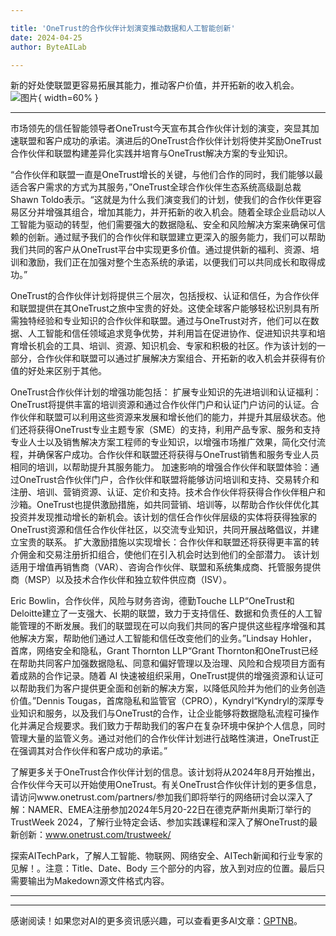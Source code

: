 ```yaml
---

title: 'OneTrust的合作伙伴计划演变推动数据和人工智能创新'
date: 2024-04-25
author: ByteAILab

---
```


新的好处使联盟更容易拓展其能力，推动客户价值，并开拓新的收入机会。![图片](https://ai-techpark.com/wp-content/uploads/2024/04/OneTrus-960x540.jpg){ width=60% }

---
市场领先的信任智能领导者OneTrust今天宣布其合作伙伴计划的演变，突显其加速联盟和客户成功的承诺。演进后的OneTrust合作伙伴计划将使并奖励OneTrust合作伙伴和联盟构建差异化实践并培育与OneTrust解决方案的专业知识。

“合作伙伴和联盟一直是OneTrust增长的关键，与他们合作的同时，我们能够以最适合客户需求的方式为其服务，”OneTrust全球合作伙伴生态系统高级副总裁Shawn Toldo表示。“这就是为什么我们演变我们的计划，使我们的合作伙伴更容易区分并增强其组合，增加其能力，并开拓新的收入机会。随着全球企业启动以人工智能为驱动的转型，他们需要强大的数据隐私、安全和风险解决方案来确保可信赖的创新。通过赋予我们的合作伙伴和联盟建立更深入的服务能力，我们可以帮助我们共同的客户从OneTrust平台中实现更多价值。通过提供新的福利、资源、培训和激励，我们正在加强对整个生态系统的承诺，以便我们可以共同成长和取得成功。”

OneTrust的合作伙伴计划将提供三个层次，包括授权、认证和信任，为合作伙伴和联盟提供在其OneTrust之旅中宝贵的好处。这使全球客户能够轻松识别具有所需独特经验和专业知识的合作伙伴和联盟。通过与OneTrust对齐，他们可以在数据、人工智能和信任领域追求竞争优势，并利用旨在促进协作、促进知识共享和培育增长机会的工具、培训、资源、知识机会、专家和积极的社区。作为该计划的一部分，合作伙伴和联盟可以通过扩展解决方案组合、开拓新的收入机会并获得有价值的好处来区别于其他。

OneTrust合作伙伴计划的增强功能包括：
扩展专业知识的先进培训和认证福利：OneTrust将提供丰富的培训资源和通过合作伙伴门户和认证门户访问的认证。合作伙伴和联盟可以利用这些资源来发展和增长他们的能力，并提升其层级状态。他们还将获得OneTrust专业主题专家（SME）的支持，利用产品专家、服务和支持专业人士以及销售解决方案工程师的专业知识，以增强市场推广效果，简化交付流程，并确保客户成功。合作伙伴和联盟还将获得与OneTrust销售和服务专业人员相同的培训，以帮助提升其服务能力。
加速影响的增强合作伙伴和联盟体验：通过OneTrust合作伙伴门户，合作伙伴和联盟将能够访问培训和支持、交易转介和注册、培训、营销资源、认证、定价和支持。技术合作伙伴将获得合作伙伴租户和沙箱。OneTrust也提供激励措施，如共同营销、培训等，以帮助合作伙伴优化其投资并发现推动增长的新机会。该计划的信任合作伙伴层级的实体将获得独家的OneTrust资源和信任合作伙伴社区，以交流专业知识，共同开展战略倡议，并建立宝贵的联系。
扩大激励措施以实现增长：合作伙伴和联盟还将获得更丰富的转介佣金和交易注册折扣组合，使他们在引入机会时达到他们的全部潜力。
该计划适用于增值再销售商（VAR）、咨询合作伙伴、联盟和系统集成商、托管服务提供商（MSP）以及技术合作伙伴和独立软件供应商（ISV）。

Eric Bowlin，合作伙伴，风险与财务咨询，德勤Touche LLP“OneTrust和Deloitte建立了一支强大、长期的联盟，致力于支持信任、数据和负责任的人工智能管理的不断发展。我们的联盟现在可以向我们共同的客户提供这些程序增强和其他解决方案，帮助他们通过人工智能和信任改变他们的业务。”Lindsay Hohler，首席，网络安全和隐私，Grant Thornton LLP“Grant Thornton和OneTrust已经在帮助共同客户加强数据隐私、同意和偏好管理以及治理、风险和合规项目方面有着成熟的合作记录。随着 AI 快速被组织采用，OneTrust提供的增强资源和认证可以帮助我们为客户提供更全面和创新的解决方案，以降低风险并为他们的业务创造价值。”Dennis Tougas，首席隐私和监管官（CPRO），Kyndryl“Kyndryl的深厚专业知识和服务，以及我们与OneTrust的合作，让企业能够将数据隐私流程可操作化并满足合规要求。我们致力于帮助我们的客户在复杂环境中保护个人信息，同时管理大量的监管义务。通过对他们的合作伙伴计划进行战略性演进，OneTrust正在强调其对合作伙伴和客户成功的承诺。”

了解更多关于OneTrust合作伙伴计划的信息。该计划将从2024年8月开始推出，合作伙伴今天可以开始使用OneTrust。有关OneTrust合作伙伴计划的更多信息，请访问www.onetrust.com/partners/参加我们即将举行的网络研讨会以深入了解：NAMER、EMEA注册参加2024年5月20-22日在德克萨斯州奥斯汀举行的TrustWeek 2024，了解行业特定会话、参加实践课程和深入了解OneTrust的最新创新：www.onetrust.com/trustweek/

探索AITechPark，了解人工智能、物联网、网络安全、AITech新闻和行业专家的见解！。注意：Title、Date、Body 三个部分的内容，放入到对应的位置。最后只需要输出为Makedown源文件格式内容。

---
---
感谢阅读！如果您对AI的更多资讯感兴趣，可以查看更多AI文章：[GPTNB](https://gptnb.com)。